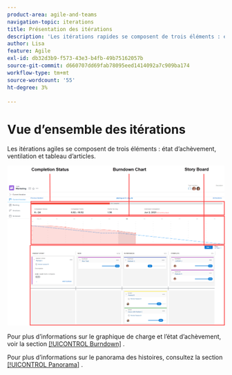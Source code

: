 ```yaml
---
product-area: agile-and-teams
navigation-topic: iterations
title: Présentation des itérations
description: 'Les itérations rapides se composent de trois éléments : état d’achèvement, ventilation et panorama des articles.'
author: Lisa
feature: Agile
exl-id: db32d3b9-f573-43e3-b4fb-49b75162057b
source-git-commit: d660707dd69fab78095eed1414092a7c909ba174
workflow-type: tm+mt
source-wordcount: '55'
ht-degree: 3%

---
```


# Vue d’ensemble des itérations

Les itérations agiles se composent de trois éléments : état d’achèvement, ventilation et tableau d’articles.

![](assets/agile-iteration-with-callouts.png)

Pour plus d’informations sur le graphique de charge et l’état d’achèvement, voir la section [[!UICONTROL Burndown]](../../../agile/use-scrum-in-an-agile-team/burndown/burndown.md) .

Pour plus d’informations sur le panorama des histoires, consultez la section [[!UICONTROL Panorama]](../../../agile/use-scrum-in-an-agile-team/scrum-board/scrum-board.md) .
